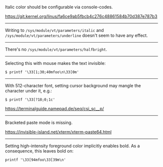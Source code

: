 Italic color should be configurable via console-codes.

<https://git.kernel.org/linus/fa6ce9ab5fbcb4c276c48861584b70d387e787b3>

---

Writing to
`/sys/module/vt/parameters/italic`
and
`/sys/module/vt/parameters/underline`
doesn't seem to have any effect.

---

There's no
`/sys/module/vt/parameters/halfbright`.

---

Selecting this with mouse makes the text invisible:
```console
$ printf '\33[1;30;40mfoo\n\33[0m'
```

---

With 512-character font, setting cursor background may mangle the character under it, e.g.:
```console
$ printf '\33[?18;0;1c'
```

<https://terminalguide.namepad.de/seq/csi_sc__p/>

---

Bracketed paste mode is missing.

<https://invisible-island.net/xterm/xterm-paste64.html>

---

Setting high-intensity foreground color implicitly enables bold.
As a consequence, this leaves bold on:
```console
printf '\33[94mfoo\33[39m\n'
```
